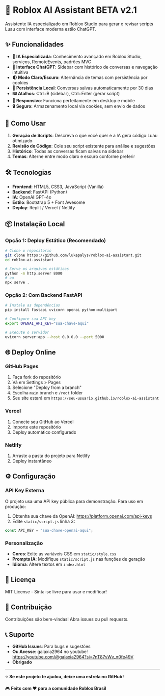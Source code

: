 # 🤖 Roblox AI Assistant BETA v2.1

Assistente IA especializado em Roblox Studio para gerar e revisar scripts Luau com interface moderna estilo ChatGPT.

## ✨ Funcionalidades

- **🎯 IA Especializada**: Conhecimento avançado em Roblox Studio, serviços, RemoteEvents, padrões MVC
- **💬 Interface ChatGPT**: Sidebar com histórico de conversas e navegação intuitiva
- **🌓 Modo Claro/Escuro**: Alternância de temas com persistência por cookies
- **💾 Persistência Local**: Conversas salvas automaticamente por 30 dias
- **⌨️ Atalhos**: Ctrl+B (sidebar), Ctrl+Enter (gerar script)
- **📱 Responsivo**: Funciona perfeitamente em desktop e mobile
- **🔒 Seguro**: Armazenamento local via cookies, sem envio de dados

## 🚀 Como Usar

1. **Geração de Scripts**: Descreva o que você quer e a IA gera código Luau otimizado
2. **Revisão de Código**: Cole seu script existente para análise e sugestões
3. **Histórico**: Todas as conversas ficam salvas na sidebar
4. **Temas**: Alterne entre modo claro e escuro conforme preferir

## 🛠️ Tecnologias

- **Frontend**: HTML5, CSS3, JavaScript (Vanilla)
- **Backend**: FastAPI (Python)
- **IA**: OpenAI GPT-4o
- **Estilo**: Bootstrap 5 + Font Awesome
- **Deploy**: Replit / Vercel / Netlify

## 📦 Instalação Local

### Opção 1: Deploy Estático (Recomendado)
```bash
# Clone o repositório
git clone https://github.com/lukepalys/roblox-ai-assistant.git
cd roblox-ai-assistant

# Serve os arquivos estáticos
python -m http.server 8000
# ou
npx serve .
```

### Opção 2: Com Backend FastAPI
```bash
# Instale as dependências
pip install fastapi uvicorn openai python-multipart

# Configure sua API key
export OPENAI_API_KEY="sua-chave-aqui"

# Execute o servidor
uvicorn server:app --host 0.0.0.0 --port 5000
```

## 🌐 Deploy Online

### GitHub Pages
1. Faça fork do repositório
2. Vá em Settings > Pages
3. Selecione "Deploy from a branch"
4. Escolha `main` branch e `/root` folder
5. Seu site estará em `https://seu-usuario.github.io/roblox-ai-assistant`

### Vercel
1. Conecte seu GitHub ao Vercel
2. Importe este repositório
3. Deploy automático configurado

### Netlify
1. Arraste a pasta do projeto para Netlify
2. Deploy instantâneo

## ⚙️ Configuração

### API Key Externa
O projeto usa uma API key pública para demonstração. Para uso em produção:

1. Obtenha sua chave da OpenAI: https://platform.openai.com/api-keys
2. Edite `static/script.js` linha 3:
```javascript
const API_KEY = "sua-chave-openai-aqui";
```

### Personalização
- **Cores**: Edite as variáveis CSS em `static/style.css`
- **Prompts IA**: Modifique `static/script.js` nas funções de geração
- **Idioma**: Altere textos em `index.html`

## 📝 Licença

MIT License - Sinta-se livre para usar e modificar!

## 🤝 Contribuição

Contribuições são bem-vindas! Abra issues ou pull requests.

## 📞 Suporte

- **GitHub Issues**: Para bugs e sugestões
- **Ou Acesse**: galaxia2964 no youtube! https://youtube.com/@galaxia2964?si=7nT87vWv_n0fe49V
- **Obrigado**
---

⭐ **Se este projeto te ajudou, deixe uma estrela no GitHub!**


🎮 **Feito com ❤️ para a comunidade Roblox Brasil**
